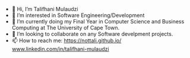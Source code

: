 - 👋 Hi, I’m Talifhani Mulaudzi
- 👀 I’m interested in Software Engineering/Development
- 🌱 I’m currently doing my Final Year in Computer Science and Business Computing at The University of Cape Town.
- 💞️ I’m looking to collaborate on any Software develpment projects.
- 📫 How to reach me: https://nottali.github.io/ www.linkedin.com/in/talifhani-mulaudzi

<!---

--->
